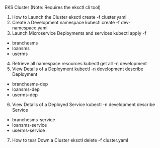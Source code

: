 EKS Cluster (Note: Requires the eksctl cli tool)

1. How to Launch the Cluster
  eksctl create -f cluster.yaml
2. Create a Development namespace
  kubectl create -f dev-namespace.yaml
3. Launch Microservice Deployments and services
  kubectl apply -f  <Microservice>
  - branchesms
  - loansms
  - userms
4. Retrieve all namespace resources
  kubectl get all -n development
5. View Details of a Deployment
  kubectl -n development describe Deployment <Deployment>
  - branchesms-dep
  - loansms-dep
  - userms-dep
6. View Details of a Deployed Service
  kubectl -n development describe Service <Service>
  - branchesms-service
  - loansms-service
  - userms-service
7. How to tear Down a Cluster
  eksctl delete -f cluster.yaml
